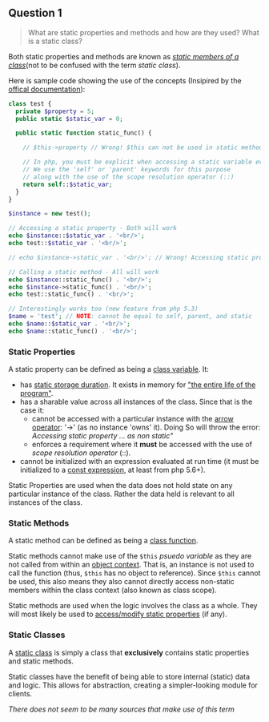 ## Question 1

> What are static properties and methods and how are they used? What is a static class?

Both static properties and methods are known as [*static members of a class*](https://ict.senecacollege.ca/~oop345/pages/content/class.html#var)(not to be confused with the term *static class*).

Here is sample code showing the use of the concepts (Insipired by the [offical documentation](https://www.php.net/manual/en/language.oop5.static.php#language.oop5.static.properties)):

```PHP
class test {
  private $property = 5;
  public static $static_var = 0;

  public static function static_func() {

    // $this->property // Wrong! $this can not be used in static methods.

    // In php, you must be explicit when accessing a static variable even in class context.
    // We use the 'self' or 'parent' keywords for this purpose 
    // along with the use of the scope resolution operator (::)
    return self::$static_var;
  }
}

$instance = new test();

// Accessing a static property - Both will work
echo $instance::$static_var . '<br/>';
echo test::$static_var . '<br/>';

// echo $instance->static_var . '<br/>'; // Wrong! Accessing static property test::$static_var as non static

// Calling a static method - All will work
echo $instance::static_func() . '<br/>';
echo $instance->static_func() . '<br/>';
echo test::static_func() . '<br/>';

// Interestingly works too (new feature from php 5.3)
$name = 'test'; // NOTE: cannot be equal to self, parent, and static
echo $name::$static_var . '<br/>';
echo $name::static_func() . '<br/>';
```

### Static Properties

A static property can be defined as being a [class variable](https://ict.senecacollege.ca/~oop345/pages/content/class.html#var). It:

- has [static storage duration](https://ict.senecacollege.ca/~oop345/pages/content/start.html#ent). It exists in memory for ["the entire life of the program"](https://ict.senecacollege.ca/~oop345/pages/content/start.html#ent).
- has a sharable value across all instances of the class. Since that is the case it:
  - cannot be accessed with a particular instance with the [arrow operator](https://www.php.net/manual/en/language.oop5.static.php#language.oop5.static.properties): '->' (as no instance 'owns' it). Doing So will throw the error: *Accessing static property ... as non static"*
  - enforces a requirement where it **must** be accessed with the use of *scope resolution operator* (::).
- cannot be initialized with an expression evaluated at run time (it must be initialized to a [const expression](https://www.php.net/manual/en/language.constants.syntax.php), at least from php 5.6+).

Static Properties are used when the data does not hold state on any particular instance of the class. Rather the data held is relevant to all instances of the class.

### Static Methods

A static method can be defined as being a [class function](https://ict.senecacollege.ca/~oop345/pages/content/class.html#var).

Static methods cannot make use of the `$this` *psuedo variable* as they are not called from within an [object context](https://www.php.net/manual/en/language.oop5.basic.php). That is, an instance is not used to call the function (thus, `$this` has no object to reference). Since `$this` cannot be used, this also means they also cannot directly access non-static members within the class context (also known as class scope).

Static methods are used when the logic involves the class as a whole. They will most likely be used to [access/modify static properties](https://ict.senecacollege.ca/~oop345/pages/content/class.html#var) (if any).

### Static Classes

A [static class](https://www.geeksforgeeks.org/how-to-create-static-classes-in-php/) is simply a class that **exclusively** contains static properties and static methods.

Static classes have the benefit of being able to store internal (static) data and logic. This allows for abstraction, creating a simpler-looking module for clients.

*There does not seem to be many sources that make use of this term*
